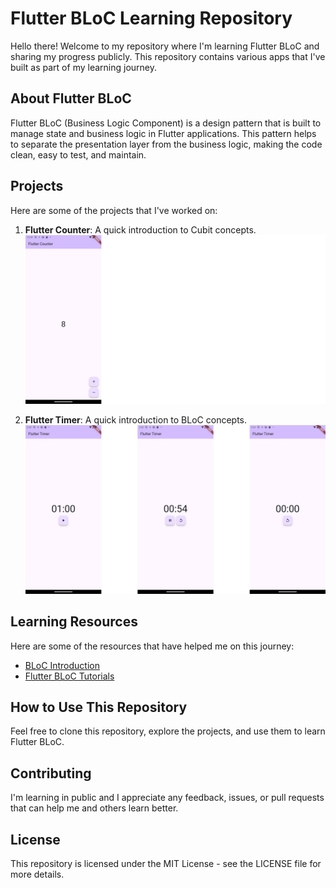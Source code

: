 # Flutter BLoC Learning Repository

Hello there! Welcome to my repository where I'm learning Flutter BLoC and sharing my progress publicly. This repository contains various apps that I've built as part of my learning journey.

## About Flutter BLoC

Flutter BLoC (Business Logic Component) is a design pattern that is built to manage state and business logic in Flutter applications. This pattern helps to separate the presentation layer from the business logic, making the code clean, easy to test, and maintain.

## Projects

Here are some of the projects that I've worked on:

1. **Flutter Counter**: A quick introduction to Cubit concepts.<br/>
   ![image](./flutter_counter/Screenshot_1715751051.png)

2. **Flutter Timer**: A quick introduction to BLoC concepts.<br/>
   ![image](./flutter_timer/Screenshot_1715758421.png)

## Learning Resources

Here are some of the resources that have helped me on this journey:

- [BLoC Introduction](https://bloclibrary.dev/getting-started/)
- [Flutter BLoC Tutorials](https://bloclibrary.dev/tutorials/flutter-counter/)

## How to Use This Repository

Feel free to clone this repository, explore the projects, and use them to learn Flutter BLoC.

## Contributing

I'm learning in public and I appreciate any feedback, issues, or pull requests that can help me and others learn better.

## License

This repository is licensed under the MIT License - see the LICENSE file for more details.
